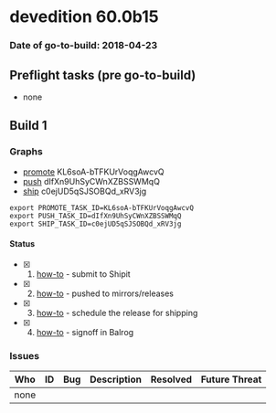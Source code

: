 # devedition 60.0b15

### Date of go-to-build: 2018-04-23

## Preflight tasks (pre go-to-build)
- none

## Build 1  

### Graphs
* [promote](https://tools.taskcluster.net/push-inspector/#/KL6soA-bTFKUrVoqgAwcvQ) KL6soA-bTFKUrVoqgAwcvQ
* [push](https://tools.taskcluster.net/push-inspector/#/dIfXn9UhSyCWnXZBSSWMqQ) dIfXn9UhSyCWnXZBSSWMqQ
* [ship](https://tools.taskcluster.net/push-inspector/#/c0ejUD5qSJSOBQd_xRV3jg) c0ejUD5qSJSOBQd_xRV3jg
```
export PROMOTE_TASK_ID=KL6soA-bTFKUrVoqgAwcvQ
export PUSH_TASK_ID=dIfXn9UhSyCWnXZBSSWMqQ
export SHIP_TASK_ID=c0ejUD5qSJSOBQd_xRV3jg
```


#### Status
- [x] 1.  [how-to](https://wiki.mozilla.org/Release:Release_Automation_on_Mercurial:Starting_a_Release#Submit_to_Ship_It)  - submit to Shipit
- [x] 2.  [how-to](https://github.com/mozilla-releng/releasewarrior-2.0/blob/master/docs/release-promotion/desktop/howto.md#push-artifacts-to-releases-directory)  - pushed to mirrors/releases
- [x] 3.  [how-to](https://github.com/mozilla-releng/releasewarrior-2.0/blob/master/docs/release-promotion/desktop/howto.md#ship-the-release)  - schedule the release for shipping
- [x] 4.  [how-to](https://github.com/mozilla-releng/releasewarrior-2.0/blob/master/docs/release-promotion/desktop/howto.md#obtain-sign-offs-for-changes)  - signoff in Balrog

### Issues
| Who                 | ID               | Bug                                                                 | Description                | Resolved                | Future Threat                |
| ------------------- | ---------------- | ------------------------------------------------------------------- | -------------------------- | ----------------------- | ---------------------------- |
| none | | | | | |


